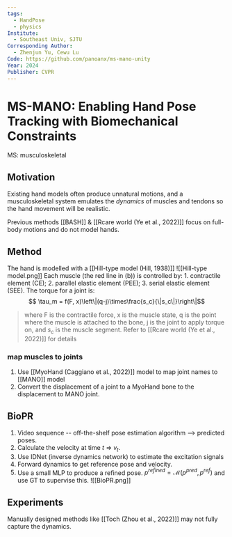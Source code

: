 ```yaml
---
tags:
  - HandPose
  - physics
Institute:
  - Southeast Univ, SJTU
Corresponding Author:
  - Zhenjun Yu, Cewu Lu
Code: https://github.com/panoanx/ms-mano-unity
Year: 2024
Publisher: CVPR
---
```

# MS-MANO: Enabling Hand Pose Tracking with Biomechanical Constraints
MS: musculoskeletal
## Motivation
Existing hand models often produce unnatural motions, and a musculoskeletal system emulates the *dynamics* of muscles and tendons so the hand movement will be realistic.

Previous methods [[BASH]] & [[Rcare world (Ye et al., 2022)]] focus on full-body motions and do not model hands.

## Method
The hand is modelled with a [[Hill-type model (Hill, 1938)]]
![[Hill-type model.png]]
Each muscle (the red line in (b)) is controlled by: 1. contractile element (CE); 2. parallel elastic element (PEE); 3. serial elastic element (SEE).
The torque for a joint is:
$$ \tau_m = f(F, x)\left\|(q-j)\times\frac{s_c}{\|s_c\|}\right\|$$
> where F is the contractile force, x is the muscle state, q is the point where the muscle is attached to the bone, j is the joint to apply torque on, and $s_c$ is the muscle segment. Refer to [[Rcare world (Ye et al., 2022)]] for details
### map muscles to joints
1. Use [[MyoHand (Caggiano et al., 2022)]] model to map joint names to [[MANO]] model
2. Convert the displacement of a joint to a MyoHand bone to the displacement to MANO joint.
## BioPR
1. Video sequence -- off-the-shelf pose estimation algorithm --> predicted poses.
2. Calculate the velocity at time $t$ => $v_t$.
3. Use IDNet (inverse dynamics network) to estimate the excitation signals
4. Forward dynamics to get reference pose and velocity.
5. Use a small MLP to produce a refined pose. $p^{refined} = \mathcal{M}(p^{pred}, p^{ref})$ and use GT to supervise this.
![[BioPR.png]]
## Experiments
Manually designed methods like [[Toch (Zhou et al., 2022)]] may not fully capture the dynamics.

